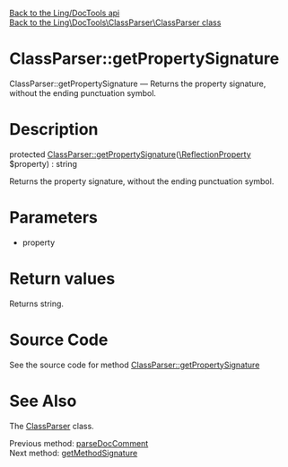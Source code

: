 [Back to the Ling/DocTools api](https://github.com/lingtalfi/DocTools/blob/master/doc/api/Ling/DocTools.md)<br>
[Back to the Ling\DocTools\ClassParser\ClassParser class](https://github.com/lingtalfi/DocTools/blob/master/doc/api/Ling/DocTools/ClassParser/ClassParser.md)


ClassParser::getPropertySignature
================



ClassParser::getPropertySignature — Returns the property signature, without the ending punctuation symbol.




Description
================


protected [ClassParser::getPropertySignature](https://github.com/lingtalfi/DocTools/blob/master/doc/api/Ling/DocTools/ClassParser/ClassParser/getPropertySignature.md)([\ReflectionProperty](http://php.net/manual/en/class.reflectionproperty.php) $property) : string




Returns the property signature, without the ending punctuation symbol.




Parameters
================


- property

    


Return values
================

Returns string.








Source Code
===========
See the source code for method [ClassParser::getPropertySignature](https://github.com/lingtalfi/DocTools/blob/master/ClassParser/ClassParser.php#L882-L897)


See Also
================

The [ClassParser](https://github.com/lingtalfi/DocTools/blob/master/doc/api/Ling/DocTools/ClassParser/ClassParser.md) class.

Previous method: [parseDocComment](https://github.com/lingtalfi/DocTools/blob/master/doc/api/Ling/DocTools/ClassParser/ClassParser/parseDocComment.md)<br>Next method: [getMethodSignature](https://github.com/lingtalfi/DocTools/blob/master/doc/api/Ling/DocTools/ClassParser/ClassParser/getMethodSignature.md)<br>


